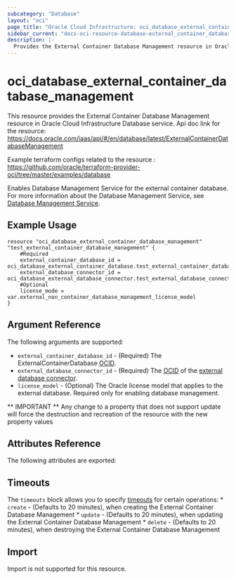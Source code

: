```yaml
---
subcategory: "Database"
layout: "oci"
page_title: "Oracle Cloud Infrastructure: oci_database_external_container_database_management"
sidebar_current: "docs-oci-resource-database-external_container_database_management"
description: |-
  Provides the External Container Database Management resource in Oracle Cloud Infrastructure Database service
---
```


# oci_database_external_container_database_management
This resource provides the External Container Database Management resource in Oracle Cloud Infrastructure Database service.
Api doc link for the resource: https://docs.oracle.com/iaas/api/#/en/database/latest/ExternalContainerDatabaseManagement

Example terraform configs related to the resource : https://github.com/oracle/terraform-provider-oci/tree/master/examples/database

Enables Database Management Service for the external container database.
For more information about the Database Management Service, see
[Database Management Service](https://docs.cloud.oracle.com/iaas/Content/ExternalDatabase/Concepts/databasemanagementservice.htm).


## Example Usage

```hcl
resource "oci_database_external_container_database_management" "test_external_container_database_management" {
	#Required
	external_container_database_id = oci_database_external_container_database.test_external_container_database.id
	external_database_connector_id = oci_database_external_database_connector.test_external_database_connector.id
    #Optional
    license_mode = var.external_non_container_database_management_license_model
}
```

## Argument Reference

The following arguments are supported:

* `external_container_database_id` - (Required) The ExternalContainerDatabase [OCID](https://docs.cloud.oracle.com/iaas/Content/General/Concepts/identifiers.htm).
* `external_database_connector_id` - (Required) The [OCID](https://docs.cloud.oracle.com/iaas/Content/General/Concepts/identifiers.htm) of the [external database connector](https://docs.cloud.oracle.com/iaas/api/#/en/database/latest/datatypes/CreateExternalDatabaseConnectorDetails). 
* `license_model` - (Optional) The Oracle license model that applies to the external database. Required only for enabling database management.

** IMPORTANT **
Any change to a property that does not support update will force the destruction and recreation of the resource with the new property values

## Attributes Reference

The following attributes are exported:


## Timeouts

The `timeouts` block allows you to specify [timeouts](https://registry.terraform.io/providers/oracle/oci/latest/docs/guides/changing_timeouts) for certain operations:
	* `create` - (Defaults to 20 minutes), when creating the External Container Database Management
	* `update` - (Defaults to 20 minutes), when updating the External Container Database Management
	* `delete` - (Defaults to 20 minutes), when destroying the External Container Database Management


## Import

Import is not supported for this resource.

